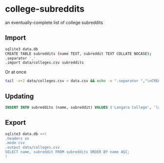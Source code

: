# college-subreddits
an eventually-complete list of college subreddits


## Import
```bash
sqlite3 data.db
CREATE TABLE subreddits (name TEXT, subreddit TEXT COLLATE NOCASE);
.separator ','
.import data/colleges.csv subreddits
```

Or at once

```bash
tail -n+2 data/colleges.csv > data.csv && echo -e ".separator ","\nCREATE TABLE subreddits (name TEXT, subreddit TEXT);\n.import data.csv subreddits" | sqlite3 data.db && rm data.csv
```

## Updating
```sql
INSERT INTO subreddits (name, subreddit) VALUES ('Langara College', 'langara');
```

## Export

```bash
sqlite3 data.db <<!
.headers on
.mode csv
.output data/colleges.csv
SELECT name, subreddit FROM subreddits ORDER BY name ASC;
!
```
